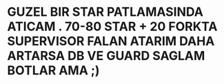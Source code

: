 # GUZEL BIR STAR PATLAMASINDA ATICAM . 70-80 STAR + 20 FORKTA SUPERVISOR FALAN ATARIM DAHA ARTARSA DB VE GUARD SAGLAM BOTLAR AMA ;)
